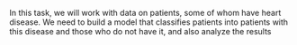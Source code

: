 In this task, we will work with data on patients, some of whom have heart disease. We need to build a model that classifies patients into patients with this disease and those who do not have it, and also analyze the results
